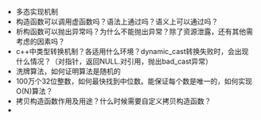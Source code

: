 - 多态实现机制
- 构造函数可以调用虚函数吗？语法上通过吗？语义上可以通过吗？
- 析构函数可以抛出异常吗？为什么不能抛出异常？除了资源泄露，还有其他需考虑的因素吗？
- c++中类型转换机制？各适用什么环境？dynamic_cast转换失败时，会出现什么情况？（对指针，返回NULL.对引用，抛出bad_cast异常）
- 洗牌算法，如何证明算法是随机的
- 100万个32位整数，如何最快找到中位数。能保证每个数是唯一的，如何实现O(N)算法？
- 拷贝构造函数作用及用途？什么时候需要自定义拷贝构造函数？
- 